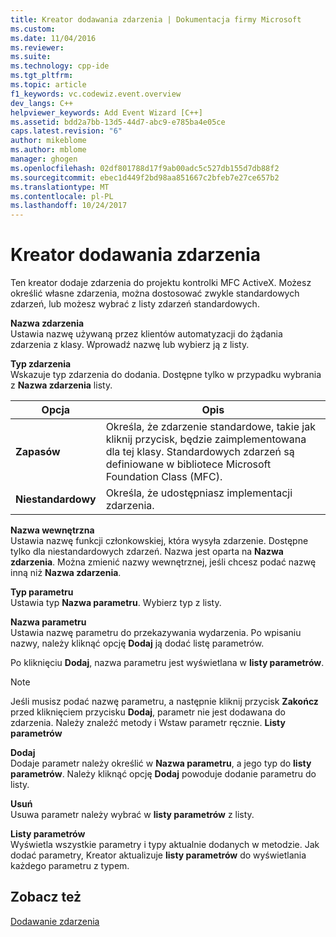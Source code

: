 ```yaml
---
title: Kreator dodawania zdarzenia | Dokumentacja firmy Microsoft
ms.custom: 
ms.date: 11/04/2016
ms.reviewer: 
ms.suite: 
ms.technology: cpp-ide
ms.tgt_pltfrm: 
ms.topic: article
f1_keywords: vc.codewiz.event.overview
dev_langs: C++
helpviewer_keywords: Add Event Wizard [C++]
ms.assetid: bdd2a7bb-13d5-44d7-abc9-e785ba4e05ce
caps.latest.revision: "6"
author: mikeblome
ms.author: mblome
manager: ghogen
ms.openlocfilehash: 02df801788d17f9ab00adc5c527db155d7db88f2
ms.sourcegitcommit: ebec1d449f2bd98aa851667c2bfeb7e27ce657b2
ms.translationtype: MT
ms.contentlocale: pl-PL
ms.lasthandoff: 10/24/2017
---
```

# <a name="add-event-wizard"></a>Kreator dodawania zdarzenia
Ten kreator dodaje zdarzenia do projektu kontrolki MFC ActiveX. Możesz określić własne zdarzenia, można dostosować zwykle standardowych zdarzeń, lub możesz wybrać z listy zdarzeń standardowych.  
  
 **Nazwa zdarzenia**  
 Ustawia nazwę używaną przez klientów automatyzacji do żądania zdarzenia z klasy. Wprowadź nazwę lub wybierz ją z listy.  
  
 **Typ zdarzenia**  
 Wskazuje typ zdarzenia do dodania. Dostępne tylko w przypadku wybrania z **Nazwa zdarzenia** listy.  
  
|Opcja|Opis|  
|------------|-----------------|  
|**Zapasów**|Określa, że zdarzenie standardowe, takie jak kliknij przycisk, będzie zaimplementowana dla tej klasy. Standardowych zdarzeń są definiowane w bibliotece Microsoft Foundation Class (MFC).|  
|**Niestandardowy**|Określa, że udostępniasz implementacji zdarzenia.|  
  
 **Nazwa wewnętrzna**  
 Ustawia nazwę funkcji członkowskiej, która wysyła zdarzenie. Dostępne tylko dla niestandardowych zdarzeń. Nazwa jest oparta na **Nazwa zdarzenia**. Można zmienić nazwy wewnętrznej, jeśli chcesz podać nazwę inną niż **Nazwa zdarzenia**.  
  
 **Typ parametru**  
 Ustawia typ **Nazwa parametru**. Wybierz typ z listy.  
  
 **Nazwa parametru**  
 Ustawia nazwę parametru do przekazywania wydarzenia. Po wpisaniu nazwy, należy kliknąć opcję **Dodaj** ją dodać listę parametrów.  
  
 Po kliknięciu **Dodaj**, nazwa parametru jest wyświetlana w **listy parametrów**.  
  
> [!NOTE]
>  Jeśli musisz podać nazwę parametru, a następnie kliknij przycisk **Zakończ** przed kliknięciem przycisku **Dodaj**, parametr nie jest dodawana do zdarzenia. Należy znaleźć metody i Wstaw parametr ręcznie. **Listy parametrów**  
  
 **Dodaj**  
 Dodaje parametr należy określić w **Nazwa parametru**, a jego typ do **listy parametrów**. Należy kliknąć opcję **Dodaj** powoduje dodanie parametru do listy.  
  
 **Usuń**  
 Usuwa parametr należy wybrać w **listy parametrów** z listy.  
  
 **Listy parametrów**  
 Wyświetla wszystkie parametry i typy aktualnie dodanych w metodzie. Jak dodać parametry, Kreator aktualizuje **listy parametrów** do wyświetlania każdego parametru z typem.  
  
## <a name="see-also"></a>Zobacz też  
 [Dodawanie zdarzenia](../ide/adding-an-event-visual-cpp.md)